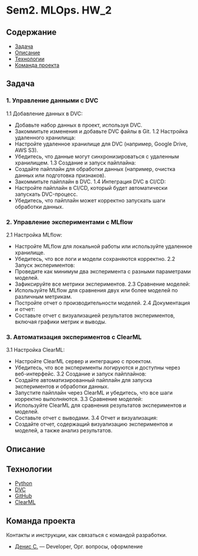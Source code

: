 # Sem2. MLOps. HW_2

## Содержание
- [Задача](#задача)
- [Описание](#описание)
- [Технологии](#технологии)
- [Команда проекта](#команда-проекта)

## Задача
### 1. Управление данными с DVC
1.1 Добавление данных в DVC:
- Добавьте набор данных в проект, используя DVC.
- Закоммитьте изменения и добавьте DVC файлы в Git.
1.2 Настройка удаленного хранилища:
- Настройте удаленное хранилище для DVC (например, Google Drive, AWS S3).
- Убедитесь, что данные могут синхронизироваться с удаленным хранилищем.
1.3 Создание и запуск пайплайна:
- Создайте пайплайн для обработки данных (например, очистка данных или подготовка признаков).
- Закоммитьте пайплайн в DVC.
1.4 Интеграция DVC в CI/CD:
- Настройте пайплайн в CI/CD, который будет автоматически запускать DVC-процесс.
- Убедитесь, что пайплайн может корректно запускать шаги обработки данных.

### 2. Управление экспериментами с MLflow
2.1 Настройка MLflow:
- Настройте MLflow для локальной работы или используйте удаленное хранилище.
- Убедитесь, что все логи и модели сохраняются корректно.
2.2 Запуск экспериментов:
- Проведите как минимум два эксперимента с разными параметрами моделей.
- Зафиксируйте все метрики экспериментов.
2.3 Сравнение моделей:
- Используйте MLflow для сравнения двух или более моделей по различным метрикам.
- Постройте отчет о производительности моделей.
2.4 Документация и отчет:
- Составьте отчет с визуализацией результатов экспериментов, включая графики метрик и выводы.

### 3. Автоматизация экспериментов с ClearML
3.1 Настройка ClearML:
- Настройте ClearML сервер и интеграцию с проектом.
- Убедитесь, что все эксперименты логируются и доступны через веб-интерфейс.
3.2 Создание и запуск пайплайнов:
- Создайте автоматизированный пайплайн для запуска экспериментов и обработки данных.
- Запустите пайплайн через ClearML и убедитесь, что все шаги корректно выполняются.
3.3 Сравнение моделей:
- Используйте ClearML для сравнения результатов экспериментов и моделей.
- Составьте отчет с выводами.
3.4 Отчет и визуализация:
- Создайте отчет, содержащий визуализацию экспериментов и моделей, а также анализ результатов.

## Описание


## Технологии
- [Python](https://www.python.org/)
- [DVC](https://dvc.org/)
- [GitHub](https://github.com/)
- [ClearML](https://clear.ml/)

## Команда проекта
Контакты и инструкции, как связаться с командой разработки.

- [Денис С.](tg://abc) — Developer, Орг. вопросы, оформление
